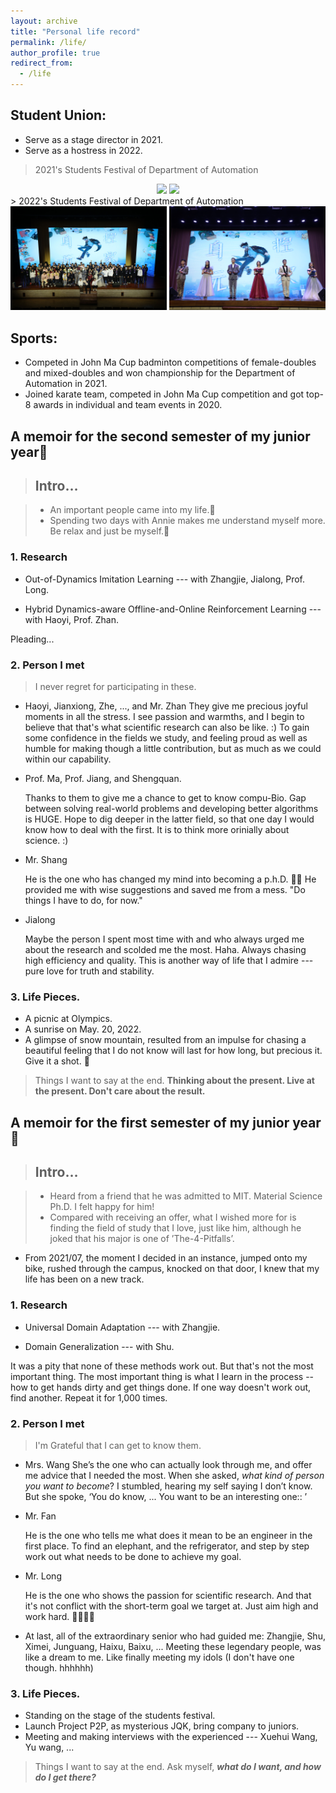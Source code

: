 ```yaml
---
layout: archive
title: "Personal life record"
permalink: /life/
author_profile: true
redirect_from:
  - /life
---
```

## Student Union:
* Serve as a stage director in 2021.
* Serve as a hostress in 2022.

> 2021's Students Festival of Department of Automation

<center class="half">
    <img src="../images/life/2021_student_festival1.jpeg" width=250>  <img src="../images/life/2022_student_festival2.jpeg" width=210>
</center>
<!-- ![](../images/life/2021_student_festival1.jpeg) -->
> 2022's Students Festival of Department of Automation

<center class="half">
    <img src="../images/life/2022_student_festival1.jpeg" width=250>   <img src="../images/life/2021_student_festival2.png" width=250>
</center>


## Sports:
* Competed in John Ma Cup badminton competitions of female-doubles and mixed-doubles and won championship for the Department of Automation in 2021.
* Joined karate team, competed in John Ma Cup competition and got top-8 awards in individual and team events in 2020.


##  A memoir for the second semester of my junior year🤣

> ## Intro…

> * An important people came into my life.🥳
> * Spending two days with Annie makes me understand myself more. Be relax and just be myself.🤩

### 1. Research

* Out-of-Dynamics Imitation Learning --- with Zhangjie, Jialong, Prof. Long.

* Hybrid Dynamics-aware Offline-and-Online Reinforcement Learning --- with Haoyi, Prof. Zhan.

Pleading...

### 2. Person I met

> I never regret for participating in these.

* Haoyi, Jianxiong, Zhe, ..., and Mr. Zhan
  They give me precious joyful moments in all the stress. I see passion and warmths, and I begin to believe that that's what scientific research can also be like. :) To gain some confidence in the fields we study, and feeling proud as well as humble for making though a little contribution, but as much as we could within our capability.

* Prof. Ma, Prof. Jiang, and Shengquan.

  Thanks to them to give me a chance to get to know compu-Bio. Gap between solving real-world problems and developing better algorithms is HUGE. Hope to dig deeper in the latter field, so that one day I would know how to deal with the first. It is to think more orinially about science. :)

* Mr. Shang

  He is the one who has changed my mind into becoming a p.h.D. 🙌🏼 He provided me with wise suggestions and saved me from a mess. "Do things I have to do, for now."

* Jialong

  Maybe the person I spent most time with and who always urged me about the research and scolded me the most. Haha. Always chasing high efficiency and quality. This is another way of life that I admire --- pure love for truth and stability. 

### 3. Life Pieces.

* A picnic at Olympics.
* A sunrise on May. 20, 2022.
* A glimpse of snow mountain, resulted from an impulse for chasing a beautiful feeling that I do not know will last for how long, but precious it. Give it a shot. 🤪


> Things I want to say at the end.
> **Thinking about the present. Live at the present. Don't care about the result.**


## A memoir for the first semester of my junior year🤣

> ## Intro…

> * Heard from a friend that he was admitted to MIT. Material Science Ph.D. I felt happy for him!
> * Compared with receiving an offer, what I wished more for is finding the field of study that I love, just like him, although he joked that his major is one of ’The-4-Pitfalls’.

* From 2021/07, the moment I decided in an instance, jumped onto my bike,  rushed through the campus, knocked on that door,  I knew that my life has been on a new track.

### 1. Research

* Universal Domain Adaptation --- with Zhangjie.

* Domain Generalization ---  with Shu.



It was a pity that none of these methods work out. But that's not the most important thing. The most important thing is what I learn in the process -- how to get hands dirty and get things done. If one way doesn't work out, find another. Repeat it for 1,000 times.



### 2. Person I met

> I'm Grateful that I can get to know them.

* Mrs. Wang
  She’s the one who can actually look through me, and offer me advice that I needed the most.
  When she asked, *what kind of person you want to become*? I stumbled,  hearing my self saying I don’t know. But she spoke, ‘You do know, ... You want to be an interesting one:: ’

* Mr. Fan

  He is the one who tells me what does it mean to be an engineer in the first place. To find an elephant, and the refrigerator, and step by step work out what needs to be done to achieve my goal.

* Mr. Long

  He is the one who shows the passion for scientific research. And that it's not conflict with the short-term goal we target at. Just aim high and work hard. 🤟🏼✊🏼

  

* At last, all of the extraordinary senior who had guided me: Zhangjie,  Shu,  Ximei, Junguang,  Haixu, Baixu, ...
  Meeting these legendary people, was like a dream to me. Like finally meeting my idols (I don't have one though. hhhhhh)

### 3. Life Pieces.

* Standing on the stage of the students festival.
* Launch Project P2P, as mysterious JQK, bring company to juniors.
* Meeting and making interviews with the experienced --- Xuehui Wang, Yu wang, ...

> Things I want to say at the end.
> Ask myself, ***what do I want, and how do I get there?***

